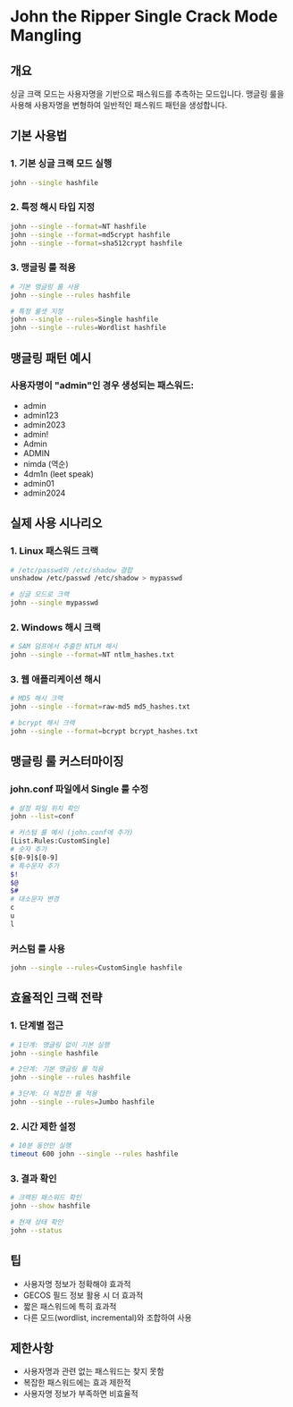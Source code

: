 # John the Ripper Single Crack Mode Mangling

## 개요

싱글 크랙 모드는 사용자명을 기반으로 패스워드를 추측하는 모드입니다. 맹글링 룰을 사용해 사용자명을 변형하여 일반적인 패스워드 패턴을 생성합니다.

## 기본 사용법

### 1. 기본 싱글 크랙 모드 실행

```bash
john --single hashfile
```

### 2. 특정 해시 타입 지정

```bash
john --single --format=NT hashfile
john --single --format=md5crypt hashfile
john --single --format=sha512crypt hashfile
```

### 3. 맹글링 룰 적용

```bash
# 기본 맹글링 룰 사용
john --single --rules hashfile

# 특정 룰셋 지정
john --single --rules=Single hashfile
john --single --rules=Wordlist hashfile
```

## 맹글링 패턴 예시

### 사용자명이 "admin"인 경우 생성되는 패스워드:

- admin
- admin123
- admin2023
- admin!
- Admin
- ADMIN
- nimda (역순)
- 4dm1n (leet speak)
- admin01
- admin2024

## 실제 사용 시나리오

### 1. Linux 패스워드 크랙

```bash
# /etc/passwd와 /etc/shadow 결합
unshadow /etc/passwd /etc/shadow > mypasswd

# 싱글 모드로 크랙
john --single mypasswd
```

### 2. Windows 해시 크랙

```bash
# SAM 덤프에서 추출한 NTLM 해시
john --single --format=NT ntlm_hashes.txt
```

### 3. 웹 애플리케이션 해시

```bash
# MD5 해시 크랙
john --single --format=raw-md5 md5_hashes.txt

# bcrypt 해시 크랙
john --single --format=bcrypt bcrypt_hashes.txt
```

## 맹글링 룰 커스터마이징

### john.conf 파일에서 Single 룰 수정

```bash
# 설정 파일 위치 확인
john --list=conf

# 커스텀 룰 예시 (john.conf에 추가)
[List.Rules:CustomSingle]
# 숫자 추가
$[0-9]$[0-9]
# 특수문자 추가
$!
$@
$#
# 대소문자 변경
c
u
l
```

### 커스텀 룰 사용

```bash
john --single --rules=CustomSingle hashfile
```

## 효율적인 크랙 전략

### 1. 단계별 접근

```bash
# 1단계: 맹글링 없이 기본 실행
john --single hashfile

# 2단계: 기본 맹글링 룰 적용
john --single --rules hashfile

# 3단계: 더 복잡한 룰 적용
john --single --rules=Jumbo hashfile
```

### 2. 시간 제한 설정

```bash
# 10분 동안만 실행
timeout 600 john --single --rules hashfile
```

### 3. 결과 확인

```bash
# 크랙된 패스워드 확인
john --show hashfile

# 현재 상태 확인
john --status
```

## 팁

- 사용자명 정보가 정확해야 효과적
- GECOS 필드 정보 활용 시 더 효과적
- 짧은 패스워드에 특히 효과적
- 다른 모드(wordlist, incremental)와 조합하여 사용

## 제한사항

- 사용자명과 관련 없는 패스워드는 찾지 못함
- 복잡한 패스워드에는 효과 제한적
- 사용자명 정보가 부족하면 비효율적
